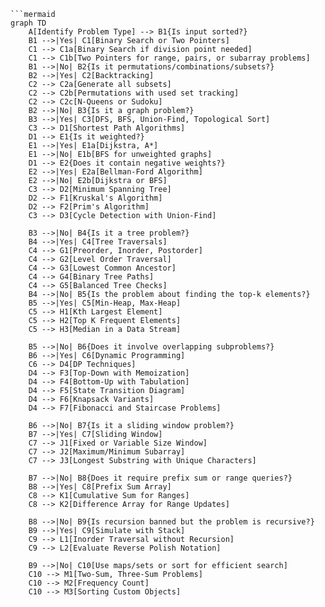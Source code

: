 ```mermaid
```mermaid
graph TD
    A[Identify Problem Type] --> B1{Is input sorted?}
    B1 -->|Yes| C1[Binary Search or Two Pointers]
    C1 --> C1a[Binary Search if division point needed]
    C1 --> C1b[Two Pointers for range, pairs, or subarray problems]
    B1 -->|No| B2{Is it permutations/combinations/subsets?}
    B2 -->|Yes| C2[Backtracking]
    C2 --> C2a[Generate all subsets]
    C2 --> C2b[Permutations with used set tracking]
    C2 --> C2c[N-Queens or Sudoku]
    B2 -->|No| B3{Is it a graph problem?}
    B3 -->|Yes| C3[DFS, BFS, Union-Find, Topological Sort]
    C3 --> D1[Shortest Path Algorithms]
    D1 --> E1{Is it weighted?}
    E1 -->|Yes| E1a[Dijkstra, A*]
    E1 -->|No| E1b[BFS for unweighted graphs]
    D1 --> E2{Does it contain negative weights?}
    E2 -->|Yes| E2a[Bellman-Ford Algorithm]
    E2 -->|No| E2b[Dijkstra or BFS]
    C3 --> D2[Minimum Spanning Tree]
    D2 --> F1[Kruskal's Algorithm]
    D2 --> F2[Prim's Algorithm]
    C3 --> D3[Cycle Detection with Union-Find]

    B3 -->|No| B4{Is it a tree problem?}
    B4 -->|Yes| C4[Tree Traversals]
    C4 --> G1[Preorder, Inorder, Postorder]
    C4 --> G2[Level Order Traversal]
    C4 --> G3[Lowest Common Ancestor]
    C4 --> G4[Binary Tree Paths]
    C4 --> G5[Balanced Tree Checks]
    B4 -->|No| B5{Is the problem about finding the top-k elements?}
    B5 -->|Yes| C5[Min-Heap, Max-Heap]
    C5 --> H1[Kth Largest Element]
    C5 --> H2[Top K Frequent Elements]
    C5 --> H3[Median in a Data Stream]

    B5 -->|No| B6{Does it involve overlapping subproblems?}
    B6 -->|Yes| C6[Dynamic Programming]
    C6 --> D4[DP Techniques]
    D4 --> F3[Top-Down with Memoization]
    D4 --> F4[Bottom-Up with Tabulation]
    D4 --> F5[State Transition Diagram]
    D4 --> F6[Knapsack Variants]
    D4 --> F7[Fibonacci and Staircase Problems]

    B6 -->|No| B7{Is it a sliding window problem?}
    B7 -->|Yes| C7[Sliding Window]
    C7 --> J1[Fixed or Variable Size Window]
    C7 --> J2[Maximum/Minimum Subarray]
    C7 --> J3[Longest Substring with Unique Characters]

    B7 -->|No| B8{Does it require prefix sum or range queries?}
    B8 -->|Yes| C8[Prefix Sum Array]
    C8 --> K1[Cumulative Sum for Ranges]
    C8 --> K2[Difference Array for Range Updates]

    B8 -->|No| B9{Is recursion banned but the problem is recursive?}
    B9 -->|Yes| C9[Simulate with Stack]
    C9 --> L1[Inorder Traversal without Recursion]
    C9 --> L2[Evaluate Reverse Polish Notation]

    B9 -->|No| C10[Use maps/sets or sort for efficient search]
    C10 --> M1[Two-Sum, Three-Sum Problems]
    C10 --> M2[Frequency Count]
    C10 --> M3[Sorting Custom Objects]
```


```
